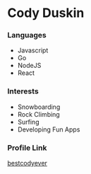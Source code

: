 # Cody Duskin


### Languages

* Javascript
* Go
* NodeJS
* React


### Interests

* Snowboarding
* Rock Climbing
* Surfing
* Developing Fun Apps

### Profile Link

[bestcodyever]("https://github.com/bestcodyever")
